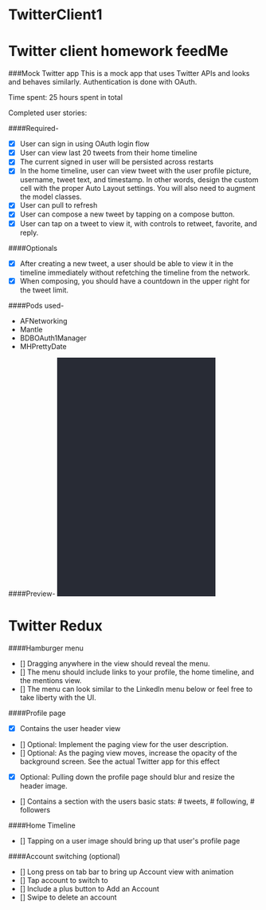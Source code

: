 TwitterClient1
==============

Twitter client homework
feedMe
==============

###Mock Twitter app
This is a mock app that uses Twitter APIs and looks and behaves similarly. Authentication is done with OAuth.

Time spent: 25 hours spent in total

Completed user stories:

####Required-
- [x] User can sign in using OAuth login flow
- [x] User can view last 20 tweets from their home timeline
- [x] The current signed in user will be persisted across restarts
- [x] In the home timeline, user can view tweet with the user profile picture, username, tweet text, and timestamp.  In other words, design the custom cell with the proper Auto Layout settings.  You will also need to augment the model classes.
- [x] User can pull to refresh
- [x] User can compose a new tweet by tapping on a compose button.
- [x] User can tap on a tweet to view it, with controls to retweet, favorite, and reply.

####Optionals
- [x] After creating a new tweet, a user should be able to view it in the timeline immediately without refetching the timeline from the network.
- [x] When composing, you should have a countdown in the upper right for the tweet limit.

####Pods used-

- AFNetworking
- Mantle
- BDBOAuth1Manager
- MHPrettyDate

####Preview-
![alt tag](https://raw.githubusercontent.com/aparnarsjain/TwitterClient1/master/twitter.gif)


Twitter Redux
==============



####Hamburger menu

- [] Dragging anywhere in the view should reveal the menu.
- [] The menu should include links to your profile, the home timeline, and the mentions view.
- [] The menu can look similar to the LinkedIn menu below or feel free to take liberty with the UI.

####Profile page
- [x] Contains the user header view
- [] Optional: Implement the paging view for the user description.
- [] Optional: As the paging view moves, increase the opacity of the background screen. See the actual Twitter app for this effect
- [x] Optional: Pulling down the profile page should blur and resize the header image.
- [] Contains a section with the users basic stats: # tweets, # following, # followers

####Home Timeline
- [] Tapping on a user image should bring up that user's profile page

####Account switching (optional)
- [] Long press on tab bar to bring up Account view with animation
- [] Tap account to switch to
- [] Include a plus button to Add an Account
- [] Swipe to delete an account
 



